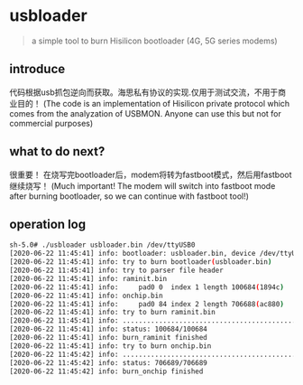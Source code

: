 # usbloader
>a simple tool to burn Hisilicon bootloader (4G, 5G series modems)

## introduce
代码根据usb抓包逆向而获取。海思私有协议的实现.仅用于测试交流，不用于商业目的！
(The code is an implementation of Hisilicon private protocol which comes from the analyzation of USBMON. Anyone can use this but not for commercial purposes)

## what to do next?
很重要！ 在烧写完bootloader后，modem将转为fastboot模式，然后用fastboot继续烧写！
(Much important! The modem will switch into fastboot mode after burning bootloader, so we can continue with fastboot tool!)

## operation log
```bash
sh-5.0# ./usbloader usbloader.bin /dev/ttyUSB0
[2020-06-22 11:45:41] info: bootloader: usbloader.bin, device /dev/ttyUSB0
[2020-06-22 11:45:41] info: try to burn bootloader(usbloader.bin)
[2020-06-22 11:45:41] info: try to parser file header
[2020-06-22 11:45:41] info: raminit.bin
[2020-06-22 11:45:41] info: 	pad0 0	index 1	length 100684(1894c)	magic 0(0)
[2020-06-22 11:45:41] info: onchip.bin
[2020-06-22 11:45:41] info: 	pad0 84	index 2	length 706688(ac880)	magic 49278976(2eff000)
[2020-06-22 11:45:41] info: try to burn raminit.bin
[2020-06-22 11:45:41] info: ..................................................................................................
[2020-06-22 11:45:41] info: status: 100684/100684
[2020-06-22 11:45:41] info: burn_raminit finished
[2020-06-22 11:45:41] info: try to burn onchip.bin
[2020-06-22 11:45:42] info: ..................................................................................................................................................................................................................................................................................................................................................................................................................................................................................................................................................................................................................................................................................................................
[2020-06-22 11:45:42] info: status: 706689/706689
[2020-06-22 11:45:42] info: burn_onchip finished
```
